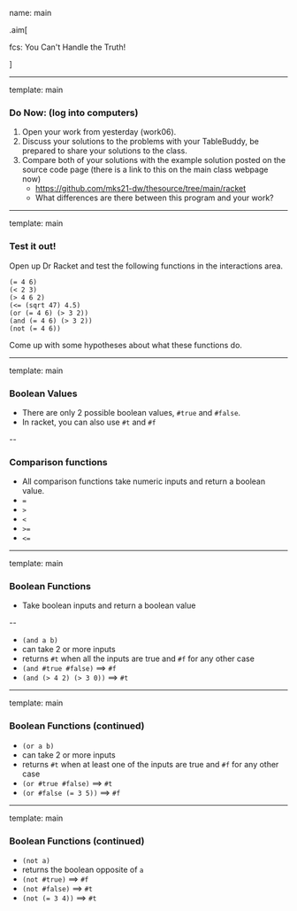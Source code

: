 name: main

.aim[<div>
fcs: You Can't Handle the Truth!
</div>]


---
template: main

### Do Now: (log into computers)

1. Open your work from yesterday (work06).
2. Discuss your solutions to the problems with your TableBuddy, be prepared to share your solutions to the class.
3. Compare both of your solutions with the example solution posted on the source code page (there is a link to this on the main class webpage now)
   - <https://github.com/mks21-dw/thesource/tree/main/racket>
   - What differences are there between this program and your work?


---
template: main

### Test it out!
Open up Dr Racket and test the following functions in the interactions area.
```
(= 4 6)
(< 2 3)
(> 4 6 2)
(<= (sqrt 47) 4.5)
(or (= 4 6) (> 3 2))
(and (= 4 6) (> 3 2))
(not (= 4 6))
```
Come up with some hypotheses about what these functions do.

---
template: main

### Boolean Values
* There are only 2 possible boolean values, `#true` and `#false`.
* In racket, you can also use `#t` and `#f`

--
### Comparison functions
* All comparison functions take numeric inputs and return a boolean value.
* `=`
* `>`
* `<`
* `>=`
* `<=`

---
template: main

### Boolean Functions

* Take boolean inputs and return a boolean value

--
* `(and a b)`
 * can take 2 or more inputs
 * returns `#t` when all the inputs are true and `#f` for any other case
 * `(and #true #false)` ==> `#f`
 * `(and (> 4 2) (> 3 0))` ==> `#t`

---
template: main

### Boolean Functions (continued)

* `(or a b)`
 * can take 2 or more inputs
 * returns `#t` when at least one of the inputs are true and `#f` for any other case
 * `(or #true #false)` ==> `#t`
 * `(or #false (= 3 5))` ==> `#f`

---
template: main

### Boolean Functions (continued)
* `(not a)`
 * returns the boolean opposite of `a`
 * `(not #true)` ==> `#f`
 *	`(not #false)` ==> `#t`
 *	`(not (= 3 4))` ==> `#t`
